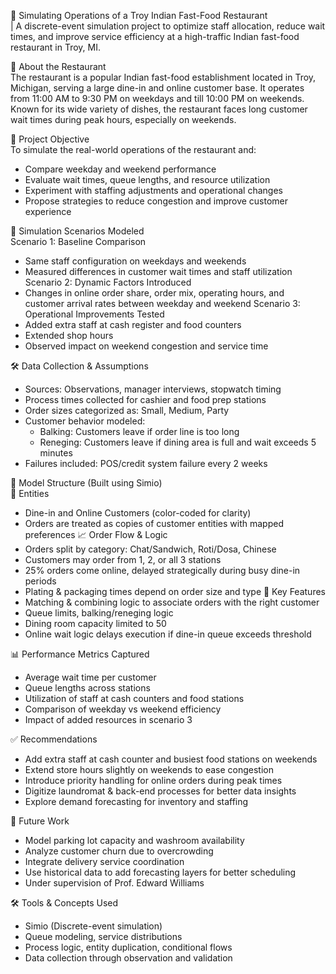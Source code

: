 🍛 Simulating Operations of a Troy Indian Fast-Food Restaurant<br>
| A discrete-event simulation project to optimize staff allocation, reduce wait times, and improve service efficiency at a high-traffic Indian fast-food restaurant in Troy, MI.

🏪 About the Restaurant<br>
The restaurant is a popular Indian fast-food establishment located in Troy, Michigan, serving a large dine-in and online customer base. It operates from 11:00 AM to 9:30 PM on weekdays and till 10:00 PM on weekends. Known for its wide variety of dishes, the restaurant faces long customer wait times during peak hours, especially on weekends.

🎯 Project Objective<br>
To simulate the real-world operations of the restaurant and:<br>
- Compare weekday and weekend performance
- Evaluate wait times, queue lengths, and resource utilization
- Experiment with staffing adjustments and operational changes
- Propose strategies to reduce congestion and improve customer experience

🧪 Simulation Scenarios Modeled<br>
Scenario 1: Baseline Comparison<br>
- Same staff configuration on weekdays and weekends
- Measured differences in customer wait times and staff utilization
Scenario 2: Dynamic Factors Introduced<br>
- Changes in online order share, order mix, operating hours, and customer arrival rates between weekday and weekend
Scenario 3: Operational Improvements Tested<br>
- Added extra staff at cash register and food counters
- Extended shop hours
- Observed impact on weekend congestion and service time

🛠 Data Collection & Assumptions<br>
- Sources: Observations, manager interviews, stopwatch timing
- Process times collected for cashier and food prep stations
- Order sizes categorized as: Small, Medium, Party
- Customer behavior modeled:
  - Balking: Customers leave if order line is too long
  - Reneging: Customers leave if dining area is full and wait exceeds 5 minutes
- Failures included: POS/credit system failure every 2 weeks

🧩 Model Structure (Built using Simio)<br>
🧍 Entities<br>
- Dine-in and Online Customers (color-coded for clarity)
- Orders are treated as copies of customer entities with mapped preferences
📈 Order Flow & Logic<br>
- Orders split by category: Chat/Sandwich, Roti/Dosa, Chinese
- Customers may order from 1, 2, or all 3 stations
- 25% orders come online, delayed strategically during busy dine-in periods
- Plating & packaging times depend on order size and type
🔄 Key Features<br>
- Matching & combining logic to associate orders with the right customer
- Queue limits, balking/reneging logic
- Dining room capacity limited to 50
- Online wait logic delays execution if dine-in queue exceeds threshold

📊 Performance Metrics Captured<br>
- Average wait time per customer
- Queue lengths across stations
- Utilization of staff at cash counters and food stations
- Comparison of weekday vs weekend efficiency
- Impact of added resources in scenario 3

✅ Recommendations<br>
- Add extra staff at cash counter and busiest food stations on weekends
- Extend store hours slightly on weekends to ease congestion
- Introduce priority handling for online orders during peak times
- Digitize laundromat & back-end processes for better data insights
- Explore demand forecasting for inventory and staffing

🔮 Future Work<br>
- Model parking lot capacity and washroom availability
- Analyze customer churn due to overcrowding
- Integrate delivery service coordination
- Use historical data to add forecasting layers for better scheduling
- Under supervision of Prof. Edward Williams

🛠 Tools & Concepts Used<br>
- Simio (Discrete-event simulation)
- Queue modeling, service distributions
- Process logic, entity duplication, conditional flows
- Data collection through observation and validation



